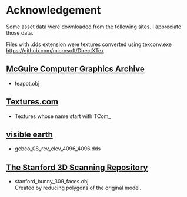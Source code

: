 # Acknowledgement

Some asset data were downloaded from the following sites.
I appreciate those data.

Files with .dds extension were textures converted using texconv.exe\
https://github.com/microsoft/DirectXTex

## [McGuire Computer Graphics Archive](https://casual-effects.com/data/)
- teapot.obj

## [Textures.com](https://www.textures.com/)
- Textures whose name start with TCom_

## [visible earth](https://visibleearth.nasa.gov/images/73934/topography)
- gebco_08_rev_elev_4096_4096.dds

## [The Stanford 3D Scanning Repository](http://graphics.stanford.edu/data/3Dscanrep/)
- stanford_bunny_309_faces.obj\
  Created by reducing polygons of the original model.